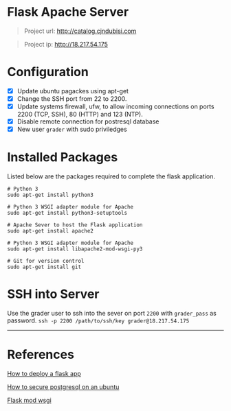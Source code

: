 # Flask Apache Server
> Project url: http://catalog.cjndubisi.com 

> Project ip: http://18.217.54.175

# Configuration
- [x] Update ubuntu pagackes using apt-get
- [x] Change the SSH port from 22 to 2200.
- [x] Update systems firewall, ufw, to allow incoming connections on ports 2200 (TCP, SSH), 80 (HTTP) and 123 (NTP).
- [x] Disable remote connection for postresql database
- [x] New user `grader` with sudo priviledges

# Installed Packages
Listed below are the packages required to complete the flask application.
````
# Python 3
sudo apt-get install python3

# Python 3 WSGI adapter module for Apache
sudo apt-get install python3-setuptools

# Apache Sever to host the Flask application
sudo apt-get install apache2 

# Python 3 WSGI adapter module for Apache
sudo apt-get install libapache2-mod-wsgi-py3

# Git for version control
sudo apt-get install git
````

# SSH  into Server
Use the grader user to ssh into the sever on port `2200` with `grader_pass` as password.
`ssh -p 2200 /path/to/ssh/key grader@18.217.54.175`

---
# References
[How to deploy a flask app](https://www.digitalocean.com/community/tutorials/how-to-deploy-a-flask-application-on-an-ubuntu-vps)

[How to secure postgresql on an ubuntu](https://www.digitalocean.com/community/tutorials/how-to-secure-postgresql-on-an-ubuntu-vps)

[Flask mod wsgi](http://flask.pocoo.org/docs/0.12/deploying/mod_wsgi)
